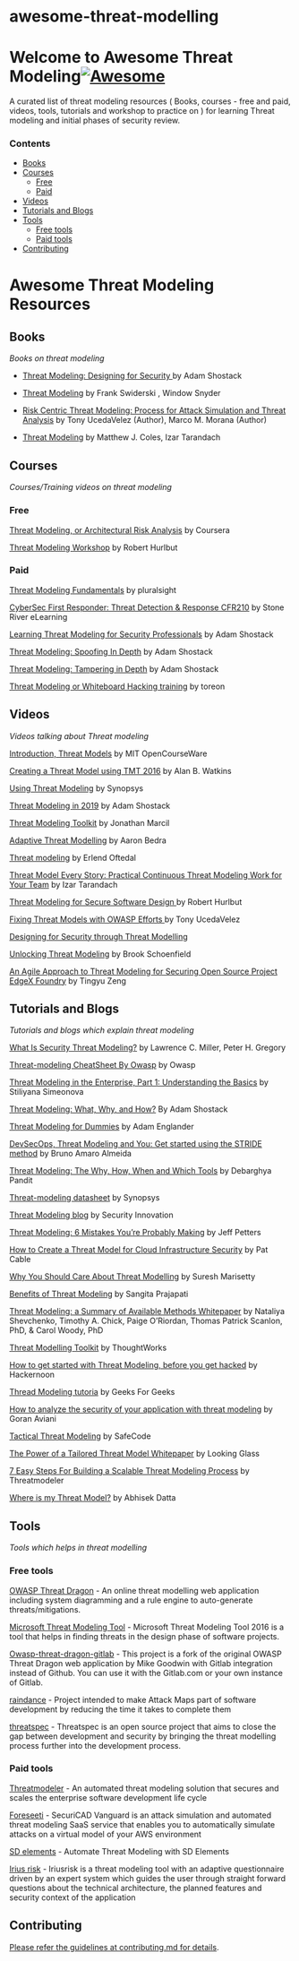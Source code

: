 # awesome-threat-modelling

Welcome to Awesome Threat Modeling[![Awesome](https://cdn.rawgit.com/sindresorhus/awesome/d7305f38d29fed78fa85652e3a63e154dd8e8829/media/badge.svg)](https://github.com/sindresorhus/awesome)
===================

A curated list of threat modeling resources ( Books, courses - free and paid, videos, tools, tutorials and workshop to practice on ) for learning Threat modeling and initial phases of security review.

### Contents
- [Books](#books)
- [Courses](#courses)
   + [Free](#free)
   + [Paid](#paid)
- [Videos](#videos)
- [Tutorials and Blogs](#tutorials-and-blogs)
- [Tools](#tools)
  + [Free tools](#free-tools)
  + [Paid tools](#paid-tools)
- [Contributing](#contributing)


# Awesome Threat Modeling Resources

## Books

*Books on threat modeling*

-  [Threat Modeling: Designing for Security ](https://www.amazon.com/Threat-Modeling-Designing-Adam-Shostack/dp/1118809998)  by Adam Shostack

- [Threat Modeling](https://www.amazon.in/Threat-Modeling-Microsoft-Professional-Swiderski/dp/0735619913) by  Frank Swiderski , Window Snyder  


- [Risk Centric Threat Modeling: Process for Attack Simulation and Threat Analysis](https://www.amazon.in/Risk-Centric-Threat-Modeling-Simulation/dp/0470500964)
by Tony UcedaVelez  (Author), Marco M. Morana (Author)


- [Threat Modeling](hhttps://www.oreilly.com/library/view/threat-modeling/9781492056546/) by Matthew J. Coles, Izar Tarandach


## Courses

*Courses/Training videos on threat modeling*


### Free  

[Threat Modeling, or Architectural Risk Analysis](https://www.coursera.org/lecture/software-security/threat-modeling-or-architectural-risk-analysis-bQAoU) by Coursera

[Threat Modeling Workshop](https://github.com/rhurlbut/CodeMash2019/blob/master/Robert-Hurlbut-CodeMash2019-Threat-Modeling-Workshop-20190108.pdf) by Robert Hurlbut


### Paid

[Threat Modeling Fundamentals](https://www.pluralsight.com/courses/threat-modeling-fundamentals) by pluralsight

[CyberSec First Responder: Threat Detection & Response CFR210](https://www.udemy.com/course/cybersec-first-responder-threat-detection-response-cfr210/) by Stone River eLearning

[Learning Threat Modeling for Security Professionals](https://www.lynda.com/Web-Development-tutorials/Learning-Threat-Modeling-Security-Professionals/769294-2.html) by Adam Shostack

[Threat Modeling: Spoofing In Depth](https://www.lynda.com/IT-tutorials/Threat-Modeling-Spoofing-Depth/769300-2.html?srchtrk=index%3a7%0alinktypeid%3a2%0aq%3athreat+modelling%0apage%3a1%0as%3arelevance%0asa%3atrue%0aproducttypeid%3a2) by Adam Shostack

[Threat Modeling: Tampering in Depth](https://www.lynda.com/IT-tutorials/Threat-Modeling-Tampering-Depth/2810167-2.html?srchtrk=index%3a1%0alinktypeid%3a2%0aq%3athreat+modelling%0apage%3a1%0as%3arelevance%0asa%3atrue%0aproducttypeid%3a2) by Adam Shostack

[Threat Modeling or Whiteboard Hacking training](https://www.toreon.com/threatmodeling/) by toreon

## Videos

*Videos talking about Threat modeling*

[Introduction, Threat Models](https://www.youtube.com/watch?v=GqmQg-cszw4) by 
MIT OpenCourseWare

[Creating a Threat Model using TMT 2016](https://www.youtube.com/watch?v=-VokDIHS5XM) by  Alan B. Watkins

[Using Threat Modeling](https://www.youtube.com/watch?v=n8ozucTo810) by Synopsys

[Threat Modeling in 2019](https://www.youtube.com/watch?v=ZoxHIpzaZ6U)  by Adam Shostack

[Threat Modeling Toolkit](https://www.youtube.com/watch?v=KGy_KCRUGd4) by Jonathan Marcil

[Adaptive Threat Modelling](https://www.youtube.com/watch?v=YTtO_TGV2fU) by  Aaron Bedra

[Threat modeling](https://www.youtube.com/watch?v=v8aYNcE1QlI) by Erlend Oftedal

[Threat Model Every Story: Practical Continuous Threat Modeling Work for Your Team](https://www.youtube.com/watch?v=VbW-X0j35gw) by Izar Tarandach

[Threat Modeling for Secure Software Design ](https://www.youtube.com/watch?v=OH2LqzDk2Zg)  by Robert Hurlbut

[Fixing Threat Models with OWASP Efforts ](https://www.youtube.com/watch?v=-dQcg0FDLpk) by Tony UcedaVelez 

[Designing for Security through Threat Modelling](https://www.youtube.com/watch?v=6fhEdJ9YcU0) 

[Unlocking Threat Modeling](https://www.youtube.com/watch?v=J_ksjjUz73s) by Brook Schoenfield

[An Agile Approach to Threat Modeling for Securing Open Source Project EdgeX Foundry](https://www.youtube.com/watch?v=iw-FzeKaj48) by Tingyu Zeng

## Tutorials and Blogs

*Tutorials and blogs which explain threat modeling*

[What Is Security Threat Modeling?](https://www.dummies.com/programming/certification/security-threat-modeling/) by Lawrence C. Miller, Peter H. Gregory

[Threat-modeling CheatSheet By Owasp](https://cheatsheetseries.owasp.org/cheatsheets/Threat_Modeling_Cheat_Sheet.html) by Owasp

[Threat Modeling in the Enterprise, Part 1: Understanding the Basics](https://securityintelligence.com/threat-modeling-in-the-enterprise-part-1-understanding-the-basics/) by Stiliyana Simeonova 

[Threat Modeling: What, Why, and How?](https://misti.com/infosec-insider/threat-modeling-what-why-and-how) By Adam Shostack

[Threat Modeling for Dummies](https://www.slideshare.net/AdamEnglander/threat-modeling-for-dummies-cascadia-php-2018) by Adam Englander

[DevSecOps, Threat Modeling and You: Get started using the STRIDE method](https://medium.com/@brunoamaroalmeida/devsecops-threat-modelling-and-you-get-started-using-the-stride-method-85d143ab86f4) by Bruno Amaro Almeida

[Threat Modeling: The Why, How, When and Which Tools](https://devops.com/threat-modeling-the-why-how-when-and-which-tools/) by Debarghya Pandit

[Threat-modeling datasheet](https://www.synopsys.com/content/dam/synopsys/sig-assets/datasheets/threat-modeling-datasheet.pdf) by Synopsys

[Threat Modeling blog](https://blog.securityinnovation.com/topic/threat-modeling) by Security Innovation

[Threat Modeling: 6 Mistakes You’re Probably Making](https://www.varonis.com/blog/threat-modeling/) by Jeff Petters

[How to Create a Threat Model for Cloud Infrastructure Security](https://www.threatstack.com/blog/how-to-create-a-threat-model-for-cloud-infrastructure-security) by Pat Cable

[Why You Should Care About Threat Modelling](https://community.arm.com/developer/ip-products/security/b/security-ip-blog/posts/why-you-should-care-about-threat-modelling) by Suresh Marisetty

[Benefits of Threat Modeling](https://nvisium.com/blog/2019/05/30/benefits-of-threat-modeling.html) by Sangita Prajapati

[Threat Modeling: a Summary of Available Methods Whitepaper](https://resources.sei.cmu.edu/asset_files/WhitePaper/2018_019_001_524597.pdf) by Nataliya Shevchenko, Timothy A. Chick, Paige O’Riordan, Thomas Patrick Scanlon, PhD, & Carol Woody, PhD

[Threat Modelling Toolkit](https://www.owasp.org/images/0/00/Threat_Modelling_-_STRIDE_Cards_-_TW_Branded.pdf) by ThoughtWorks

[How to get started with Threat Modeling, before you get hacked](https://hackernoon.com/how-to-get-started-with-threat-modeling-before-you-get-hacked-1bf0ea3310df) by  Hackernoon

[Thread Modeling tutoria](https://www.geeksforgeeks.org/threat-modelling/) by Geeks For Geeks

[How to analyze the security of your application with threat modeling](https://www.freecodecamp.org/news/threat-modeling-goran-aviani/) by Goran Aviani

[Tactical Threat Modeling](https://safecode.org/wp-content/uploads/2017/05/SAFECode_TM_Whitepaper.pdf) by SafeCode

[The Power of a Tailored Threat Model Whitepaper](https://www.lookingglasscyber.com/resources/white-papers/the-power-of-a-tailored-threat-model/) by Looking Glass

[7 Easy Steps For Building a Scalable Threat Modeling Process](https://go.threatmodeler.com/7-steps-building-scalable-threat-modeling-process) by Threatmodeler

[Where is my Threat Model?](https://medium.com/m/global-identity?redirectUrl=https%3A%2F%2Fblog.appsecco.com%2Fwhere-is-my-threat-model-b6f8b077ac47 ) by Abhisek Datta


## Tools

*Tools which helps in threat modelling*

### Free tools

[OWASP Threat Dragon](https://www.owasp.org/index.php/OWASP_Threat_Dragon) - An online threat modelling web application including system diagramming and a rule engine to auto-generate threats/mitigations.

[Microsoft Threat Modeling Tool](https://docs.microsoft.com/en-gb/azure/security/develop/threat-modeling-tool) - Microsoft Threat Modeling Tool 2016 is a tool that helps in finding threats in the design phase of software projects.

[Owasp-threat-dragon-gitlab](https://github.com/appsecco/owasp-threat-dragon-gitlab) - This project is a fork of the original OWASP Threat Dragon web application by Mike Goodwin with Gitlab integration instead of Github. You can use it with the Gitlab.com or your own instance of Gitlab.

[raindance](https://github.com/devsecops/raindance) - Project intended to make Attack Maps part of software development by reducing the time it takes to complete them

[threatspec](https://threatspec.org/) - Threatspec is an open source project that aims to close the gap between development and security by bringing the threat modelling process further into the development process. 

### Paid tools

[Threatmodeler](https://threatmodeler.com) - An automated threat modeling solution that secures and scales the enterprise software development life cycle

[Foreseeti](https://www.foreseeti.com/) - SecuriCAD Vanguard is an attack simulation and automated threat modeling SaaS service that enables you to automatically simulate attacks on a virtual model of your AWS environment

[SD elements](https://www.securitycompass.com/sdelements/threat-modeling/) - Automate Threat Modeling with SD Elements

[Irius risk](https://iriusrisk.com/threat-modeling-tool/) - Iriusrisk is a threat modeling tool with an adaptive questionnaire driven by an expert system which guides the user through straight forward questions about the technical architecture, the planned features and security context of the application

## Contributing

[Please refer the guidelines at contributing.md for details](Contributing.md).
